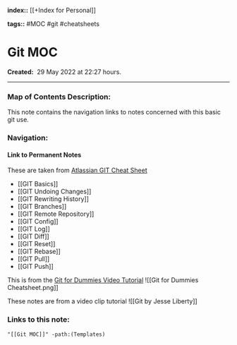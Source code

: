 **index::** [[+Index for Personal]]
 

**tags::** #MOC #git #cheatsheets

# Git MOC

**Created:**  29 May 2022 at  22:27 hours.

___
### Map of Contents Description:
This note contains the navigation links to notes concerned with this basic git use.

### Navigation:

#### Link to Permanent Notes

These are taken from [Atlassian GIT Cheat Sheet](https://wac-cdn.atlassian.com/dam/jcr:e7e22f25-bba2-4ef1-a197-53f46b6df4a5/SWTM-2088_Atlassian-Git-Cheatsheet.pdf?cdnVersion=697)
- [[GIT Basics]]
- [[GIT Undoing Changes]]
- [[GIT Rewriting History]]
- [[GIT Branches]]
- [[GIT Remote Repository]]
- [[GIT Config]]
- [[GIT Log]]
- [[GIT Diff]]
- [[GIT Reset]]
- [[GIT Rebase]]
- [[GIT Pull]]
- [[GIT Push]]

This is from the [Git for Dummies Video Tutorial](https://www.youtube.com/watch?v=mJ-qvsxPHpY&t=557s) 
![[Git for Dummies Cheatsheet.png]]

These notes are from a video clip tutorial ![[Git by Jesse Liberty]]
### Links to this note:
```query
"[[Git MOC]]" -path:(Templates) 
```
